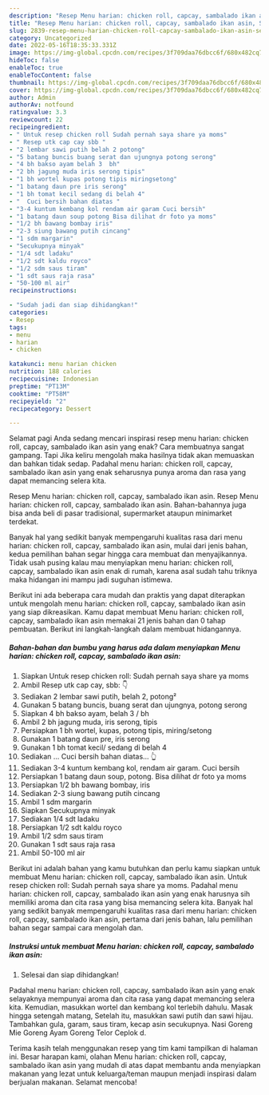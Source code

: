 ```yaml
---
description: "Resep Menu harian: chicken roll, capcay, sambalado ikan asin, Sempurna"
title: "Resep Menu harian: chicken roll, capcay, sambalado ikan asin, Sempurna"
slug: 2839-resep-menu-harian-chicken-roll-capcay-sambalado-ikan-asin-sempurna
category: Uncategorized
date: 2022-05-16T18:35:33.331Z
image: https://img-global.cpcdn.com/recipes/3f709daa76dbcc6f/680x482cq70/menu-harian-chicken-roll-capcay-sambalado-ikan-asin-foto-resep-utama.jpg
hideToc: false
enableToc: true
enableTocContent: false
thumbnail: https://img-global.cpcdn.com/recipes/3f709daa76dbcc6f/680x482cq70/menu-harian-chicken-roll-capcay-sambalado-ikan-asin-foto-resep-utama.jpg
cover: https://img-global.cpcdn.com/recipes/3f709daa76dbcc6f/680x482cq70/menu-harian-chicken-roll-capcay-sambalado-ikan-asin-foto-resep-utama.jpg
author: Admin
authorAv: notfound
ratingvalue: 3.3
reviewcount: 22
recipeingredient:
- " Untuk resep chicken roll Sudah pernah saya share ya moms"
- " Resep utk cap cay sbb "
- "2 lembar sawi putih belah 2 potong"
- "5 batang buncis buang serat dan ujungnya potong serong"
- "4 bh bakso ayam belah 3  bh"
- "2 bh jagung muda iris serong tipis"
- "1 bh wortel kupas potong tipis miringsetong"
- "1 batang daun pre iris serong"
- "1 bh tomat kecil sedang di belah 4"
- "  Cuci bersih bahan diatas "
- "3-4 kuntum kembang kol rendam air garam Cuci bersih"
- "1 batang daun soup potong Bisa dilihat dr foto ya moms"
- "1/2 bh bawang bombay iris"
- "2-3 siung bawang putih cincang"
- "1 sdm margarin"
- "Secukupnya minyak"
- "1/4 sdt ladaku"
- "1/2 sdt kaldu royco"
- "1/2 sdm saus tiram"
- "1 sdt saus raja rasa"
- "50-100 ml air"
recipeinstructions:

- "Sudah jadi dan siap dihidangkan!"
categories:
- Resep
tags:
- menu
- harian
- chicken

katakunci: menu harian chicken 
nutrition: 188 calories
recipecuisine: Indonesian
preptime: "PT13M"
cooktime: "PT58M"
recipeyield: "2"
recipecategory: Dessert

---
```



Selamat pagi Anda sedang mencari inspirasi resep menu harian: chicken roll, capcay, sambalado ikan asin yang enak? Cara membuatnya sangat gampang. Tapi Jika keliru mengolah maka hasilnya tidak akan memuaskan dan bahkan tidak sedap. Padahal menu harian: chicken roll, capcay, sambalado ikan asin yang enak seharusnya punya aroma dan rasa yang dapat memancing selera kita.


Resep Menu harian: chicken roll, capcay, sambalado ikan asin. Resep Menu harian: chicken roll, capcay, sambalado ikan asin. Bahan-bahannya juga bisa anda beli di pasar tradisional, supermarket ataupun minimarket terdekat.

Banyak hal yang sedikit banyak mempengaruhi kualitas rasa dari menu harian: chicken roll, capcay, sambalado ikan asin, mulai dari jenis bahan, kedua pemilihan bahan segar hingga cara membuat dan menyajikannya. Tidak usah pusing kalau mau menyiapkan menu harian: chicken roll, capcay, sambalado ikan asin enak di rumah, karena asal sudah tahu triknya maka hidangan ini mampu jadi suguhan istimewa.


Berikut ini ada beberapa cara mudah dan praktis yang dapat diterapkan untuk mengolah menu harian: chicken roll, capcay, sambalado ikan asin yang siap dikreasikan. Kamu dapat membuat Menu harian: chicken roll, capcay, sambalado ikan asin memakai 21 jenis bahan dan 0 tahap pembuatan. Berikut ini langkah-langkah dalam membuat hidangannya.

<!--inarticleads1-->

##### Bahan-bahan dan bumbu yang harus ada dalam menyiapkan Menu harian: chicken roll, capcay, sambalado ikan asin:

1. Siapkan  Untuk resep chicken roll: Sudah pernah saya share ya moms
1. Ambil  Resep utk cap cay, sbb: 👇
1. Sediakan 2 lembar sawi putih, belah 2, potong²
1. Gunakan 5 batang buncis, buang serat dan ujungnya, potong serong
1. Siapkan 4 bh bakso ayam, belah 3 / bh
1. Ambil 2 bh jagung muda, iris serong, tipis
1. Persiapkan 1 bh wortel, kupas, potong tipis, miring/setong
1. Gunakan 1 batang daun pre, iris serong
1. Gunakan 1 bh tomat kecil/ sedang di belah 4
1. Sediakan  ... Cuci bersih bahan diatas... 👆
1. Sediakan 3-4 kuntum kembang kol, rendam air garam. Cuci bersih
1. Persiapkan 1 batang daun soup, potong. Bisa dilihat dr foto ya moms
1. Persiapkan 1/2 bh bawang bombay, iris
1. Sediakan 2-3 siung bawang putih cincang
1. Ambil 1 sdm margarin
1. Siapkan Secukupnya minyak
1. Sediakan 1/4 sdt ladaku
1. Persiapkan 1/2 sdt kaldu royco
1. Ambil 1/2 sdm saus tiram
1. Gunakan 1 sdt saus raja rasa
1. Ambil 50-100 ml air


Berikut ini adalah bahan yang kamu butuhkan dan perlu kamu siapkan untuk membuat Menu harian: chicken roll, capcay, sambalado ikan asin. Untuk resep chicken roll: Sudah pernah saya share ya moms. Padahal menu harian: chicken roll, capcay, sambalado ikan asin yang enak harusnya sih memiliki aroma dan cita rasa yang bisa memancing selera kita. Banyak hal yang sedikit banyak mempengaruhi kualitas rasa dari menu harian: chicken roll, capcay, sambalado ikan asin, pertama dari jenis bahan, lalu pemilihan bahan segar sampai cara mengolah dan. 

<!--inarticleads2-->

##### Instruksi untuk membuat Menu harian: chicken roll, capcay, sambalado ikan asin:


1. Selesai dan siap dihidangkan!

Padahal menu harian: chicken roll, capcay, sambalado ikan asin yang enak selayaknya mempunyai aroma dan cita rasa yang dapat memancing selera kita. Kemudian, masukkan wortel dan kembang kol terlebih dahulu. Masak hingga setengah matang, Setelah itu, masukkan sawi putih dan sawi hijau. Tambahkan gula, garam, saus tiram, kecap asin secukupnya. Nasi Goreng Mie Goreng Ayam Goreng Telor Ceplok d. 

Terima kasih telah menggunakan resep yang tim kami tampilkan di halaman ini. Besar harapan kami, olahan Menu harian: chicken roll, capcay, sambalado ikan asin yang mudah di atas dapat membantu anda menyiapkan makanan yang lezat untuk keluarga/teman maupun menjadi inspirasi dalam berjualan makanan. Selamat mencoba!
